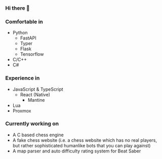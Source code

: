 ### Hi there 👋

### Comfortable in
- Python
  - FastAPI
  - Typer
  - Flask
  - Tensorflow
- C/C++
- C#

### Experience in
- JavaScript & TypeScript
  - React (Native)
    - Mantine
- Lua
- Proxmox


### Currently working on
- A C based chess engine
- A fake chess website (i.e. a chess website which has no real players, but rather sophisticated humanlike bots that you can play against)
- A map parser and auto difficulty rating system for Beat Saber
<!--
**kachhy/kachhy** is a ✨ _special_ ✨ repository because its `README.md` (this file) appears on your GitHub profile.

Here are some ideas to get you started:

- 🔭 I’m currently working on ...
- 🌱 I’m currently learning ...
- 👯 I’m looking to collaborate on ...
- 🤔 I’m looking for help with ...
- 💬 Ask me about ...
- 📫 How to reach me: ...
- 😄 Pronouns: ...
- ⚡ Fun fact: ...
-->
